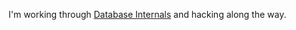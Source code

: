 I'm working through [Database Internals](https://www.amazon.com/Database-Internals-Deep-Distributed-Systems-ebook/dp/B07XW76VHZ) and hacking along the way.
